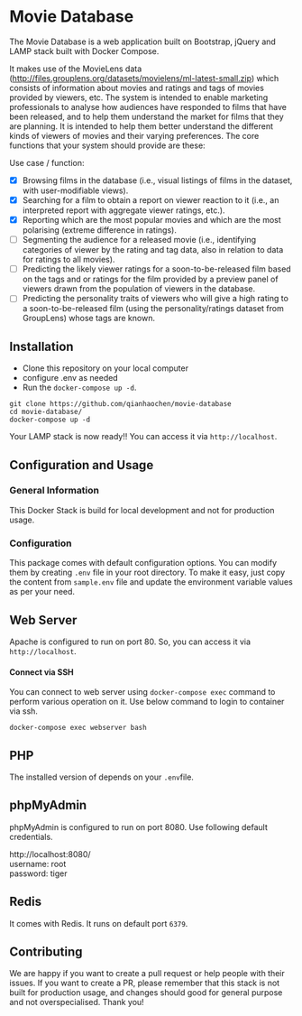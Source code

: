 #  Movie Database

The Movie Database is a web application built on Bootstrap, jQuery and LAMP stack built with Docker Compose.

It makes use of the MovieLens data (http://files.grouplens.org/datasets/movielens/ml-latest-small.zip) which consists of information about movies and ratings and tags of movies provided by viewers, etc. The system is intended to enable marketing professionals to analyse how audiences have responded to films that have been released, and to help them understand the market for films that they are planning. It is intended to help them better understand the different kinds of viewers of movies and their varying preferences. The core functions that your system should provide are these:

Use case / function:

- [x] Browsing films in the database (i.e., visual listings of films in the dataset, with user-modifiable views).
- [x] Searching for a film to obtain a report on viewer reaction to it (i.e., an interpreted report with aggregate viewer ratings,
etc.).
- [x] Reporting which are the most popular movies and which are the most polarising (extreme difference in ratings).
- [ ] Segmenting the audience for a released movie (i.e., identifying categories of viewer by the rating and tag data, also in
relation to data for ratings to all movies).
- [ ] Predicting the likely viewer ratings for a soon-to-be-released film based on the tags and or ratings for the film provided by
a preview panel of viewers drawn from the population of viewers in the database.
- [ ] Predicting the personality traits of viewers who will give a high rating to a soon-to-be-released film (using the
personality/ratings dataset from GroupLens) whose tags are known.

##  Installation
 
* Clone this repository on your local computer
* configure .env as needed
* Run the `docker-compose up -d`.

```shell
git clone https://github.com/qianhaochen/movie-database
cd movie-database/
docker-compose up -d
```

Your LAMP stack is now ready!! You can access it via `http://localhost`.

##  Configuration and Usage

### General Information 
This Docker Stack is build for local development and not for production usage.

### Configuration
This package comes with default configuration options. You can modify them by creating `.env` file in your root directory.
To make it easy, just copy the content from `sample.env` file and update the environment variable values as per your need.

## Web Server

Apache is configured to run on port 80. So, you can access it via `http://localhost`.

#### Connect via SSH

You can connect to web server using `docker-compose exec` command to perform various operation on it. Use below command to login to container via ssh.

```shell
docker-compose exec webserver bash
```

## PHP

The installed version of depends on your `.env`file. 


## phpMyAdmin

phpMyAdmin is configured to run on port 8080. Use following default credentials.

http://localhost:8080/  
username: root  
password: tiger

## Redis

It comes with Redis. It runs on default port `6379`.

## Contributing
We are happy if you want to create a pull request or help people with their issues. If you want to create a PR, please remember that this stack is not built for production usage, and changes should good for general purpose and not overspecialised. 
Thank you! 
